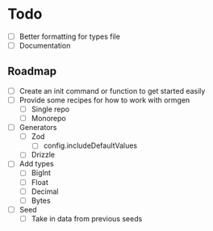 # Todo

-   [ ] Better formatting for types file
-   [ ] Documentation

## Roadmap

-   [ ] Create an init command or function to get started easily
-   [ ] Provide some recipes for how to work with ormgen
    -   [ ] Single repo
    -   [ ] Monorepo
-   [ ] Generators
    -   [ ] Zod
        -   [ ] config.includeDefaultValues
    -   [ ] Drizzle
-   [ ] Add types
    -   [ ] BigInt
    -   [ ] Float
    -   [ ] Decimal
    -   [ ] Bytes
-   [ ] Seed
    -   [ ] Take in data from previous seeds
